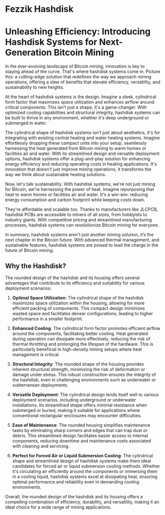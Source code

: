 # Fezzik Hashdisk
# Unleashing Efficiency: Introducing Hashdisk Systems for Next-Generation Bitcoin Mining

In the ever-evolving landscape of Bitcoin mining, innovation is key to staying ahead of the curve. That's where hashdisk systems come in. Picture this: a cutting-edge solution that redefines the way we approach mining operations, offering a slew of benefits that elevate efficiency, versatility, and sustainability to new heights.

At the heart of hashdisk systems is the design. Imagine a sleek, cylindrical form factor that maximizes space utilization and enhances airflow around critical components. This isn't just a shape, it's a game-changer. With optimized cooling capabilities and structural integrity, hashdisk systems can be built to thrive in any environment, whether it's deep underground or submerged in water.

The cylindrical shape of hashdisk systems isn't just about aesthetics, it's for integrating with existing central heating and water heating systems. Imagine effortlessly dropping these compact units into your setup, seamlessly harnessing the heat generated from Bitcoin mining to warm homes or facilities air and water. With its streamlined design and versatile deployment options, hashdisk systems offer a plug-and-play solution for enhancing energy efficiency and reducing operating costs in heating applications. It's innovation that doesn't just improve mining operations, it transforms the way we think about sustainable heating solutions.

Now, let's talk sustainability. With hashdisk systems, we're not just mining for Bitcoin, we're harnessing the power of heat. Imagine repurposing that heat to warm homes or facilities air and water. It's a win-win: reducing energy consumption and carbon footprint while keeping costs down.

They're affordable and scalable too. Thanks to manufacturers like JLCPCB, hashdisk PCBs are accessible to miners of all sizes, from hobbyists to industry giants. With competitive pricing and streamlined manufacturing processes, hashdisk systems can revolutionize Bitcoin mining for everyone.

In summary, hashdisk systems aren't just another mining solution, it’s the next chapter in the Bitcoin future. With advanced thermal management, and sustainable features, hashdisk systems are poised to lead the charge in the future of Bitcoin mining.

## Why the Hashdisk?

The rounded design of the hashdisk and its housing offers several advantages that contribute to its efficiency and suitability for various deployment scenarios:

1. **Optimal Space Utilization**: The cylindrical shape of the hashdisk maximizes space utilization within the housing, allowing for more efficient packing of components. This compact design minimizes wasted space and facilitates denser configurations, leading to higher performance in a smaller footprint.

2. **Enhanced Cooling**: The cylindrical form factor promotes efficient airflow around the components, facilitating better cooling. Heat generated during operation can dissipate more effectively, reducing the risk of thermal throttling and prolonging the lifespan of the hardware. This is particularly beneficial in high-density mining setups where heat management is critical.

3. **Structural Integrity**: The rounded shape of the housing provides inherent structural strength, minimizing the risk of deformation or damage under stress. This robust construction ensures the integrity of the hashdisk, even in challenging environments such as underwater or subterranean deployments.

4. **Versatile Deployment**: The cylindrical design lends itself well to various deployment scenarios, including underground or underwater installations. Its streamlined shape offers minimal resistance when submerged or buried, making it suitable for applications where conventional rectangular enclosures may encounter difficulties.

5. **Ease of Maintenance**: The rounded housing simplifies maintenance tasks by eliminating sharp corners and edges that can trap dust or debris. This streamlined design facilitates easier access to internal components, reducing downtime and maintenance costs associated with cleaning and servicing.

6. **Perfect for Forced Air or Liquid Submersion Cooling**: The cylindrical shape and streamlined design of hashdisk systems make them ideal candidates for forced air or liquid submersion cooling methods. Whether it's circulating air efficiently around the components or immersing them in a cooling liquid, hashdisk systems excel at dissipating heat, ensuring optimal performance and reliability even in demanding cooling environments.


Overall, the rounded design of the hashdisk and its housing offers a compelling combination of efficiency, durability, and versatility, making it an ideal choice for a wide range of mining applications.
